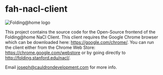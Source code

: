 fah-nacl-client
===============

![Folding@home logo][0]

This project contains the source code for the Open-Source frontend of the Folding@home NaCl Client.  This client requires the Google Chrome browser which can be downloaded here: https://google.com/chrome/.  You can run the client either from the Chrome Web Store: https://chrome.google.com/webstore or by going directly to http://folding.stanford.edu/nacl/.

Email joseph@cauldrondevelopment.com for more info.

[0]: https://github.com/FoldingAtHome/fah-nacl-client/blob/master/images/fah-logo-small.png "Folding@home logo"
